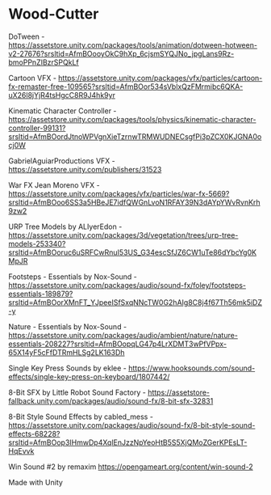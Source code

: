 # Wood-Cutter
 
DoTween - https://assetstore.unity.com/packages/tools/animation/dotween-hotween-v2-27676?srsltid=AfmBOooyOkC9hXp_6cjsmSYQJNo_jpgLans9Rz-bmoPPnZIBzrSPQkLf

Cartoon VFX - https://assetstore.unity.com/packages/vfx/particles/cartoon-fx-remaster-free-109565?srsltid=AfmBOor534sVblxQzFMrmibc6QKA-uX26l8jYjR4tsHgcC8R9J4hk9yr

Kinematic Character Controller - https://assetstore.unity.com/packages/tools/physics/kinematic-character-controller-99131?srsltid=AfmBOordJtnoWPVgnXieTzrnwTRMWUDNECsgfPi3pZCX0KJGNA0ocj0W

GabrielAguiarProductions VFX - https://assetstore.unity.com/publishers/31523

War FX Jean Moreno VFX -  https://assetstore.unity.com/packages/vfx/particles/war-fx-5669?srsltid=AfmBOoo6SS3a5HBeJE7idfQWGnLvoN1RFAY39N3dAYpYWvRvnKrh9zw2

URP Tree Models by ALIyerEdon - https://assetstore.unity.com/packages/3d/vegetation/trees/urp-tree-models-253340?srsltid=AfmBOoruc6uSRFCwRnuI53US_G34escSfJZ6CW1uTe86dYbcYg0KMpJR

Footsteps - Essentials by Nox-Sound - https://assetstore.unity.com/packages/audio/sound-fx/foley/footsteps-essentials-189879?srsltid=AfmBOorXMnFT_YJpeeISfSxqNNcTW0G2hAIg8C8j4f67Th56mk5iDZ-y

Nature - Essentials by Nox-Sound - https://assetstore.unity.com/packages/audio/ambient/nature/nature-essentials-208227?srsltid=AfmBOopqLG47p4LrXDMT3wPfVPpx-65X14yF5cFfDTRmHLSg2LK163Dh

Single Key Press Sounds by eklee - https://www.hooksounds.com/sound-effects/single-key-press-on-keyboard/1807442/

8-Bit SFX by Little Robot Sound Factory - https://assetstore-fallback.unity.com/packages/audio/sound-fx/8-bit-sfx-32831

8-Bit Style Sound Effects by cabled_mess - https://assetstore.unity.com/packages/audio/sound-fx/8-bit-style-sound-effects-68228?srsltid=AfmBOop3IHmwDp4XqlEnJzzNpYeoHtB5S5XjQMoZGerKPEsLT-HqEvvk

Win Sound #2 by remaxim https://opengameart.org/content/win-sound-2

Made with Unity